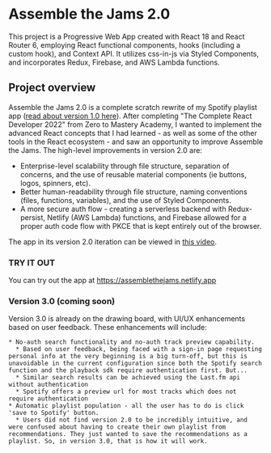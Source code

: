 # Assemble the Jams 2.0

This project is a Progressive Web App created with React 18 and React Router 6, employing React functional components, hooks (including a custom hook), and Context API.  It utilizes css-in-js via Styled Components, and incorporates Redux, Firebase, and AWS Lambda functions.

## Project overview

Assemble the Jams 2.0 is a complete scratch rewrite of my Spotify playlist app ([read about version 1.0 here](https://github.com/sds-smith/assemble-the-jams/blob/main/README.md)).  After completing "The Complete React Developer 2022" from Zero to Mastery Academy, I wanted to implement the advanced React concepts that I had learned - as well as some of the other tools in the React ecosystem - and saw an opportunity to improve Assemble the Jams. The high-level improvements in version 2.0 are:

* Enterprise-level scalability through file structure, separation of concerns, and the use of reusable material components (ie buttons, logos, spinners, etc).
* Better human-readability through file structure, naming conventions (files, functions, variables), and the use of Styled Components.
* A more secure auth flow - creating a serverless backend with Redux-persist, Netlify (AWS Lambda) functions, and Firebase allowed for a proper auth code flow with PKCE that is kept entirely out of the browser.

The app in its version 2.0 iteration can be viewed in [this video](https://youtu.be/yn0o9YVAzNY).

### TRY IT OUT

You can try out the app at https://assemblethejams.netlify.app

### Version 3.0 (coming soon)

Version 3.0 is already on the drawing board, with UI/UX enhancements based on user feedback.  These enhancements will include:

    * No-auth search functionality and no-auth track preview capability.
      * Based on user feedback, being faced with a sign-in page requesting personal info at the very beginning is a big turn-off, but this is unavoidable in the current configuration since both the Spotify search function and the playback sdk require authentication first. But...
      * Similar search results can be achieved using the Last.fm api without authentication
      * Spotify offers a preview url for most tracks which does not require authentication
    * Automatic playlist population - all the user has to do is click 'save to Spotify' button.
      * Users did not find version 2.0 to be incredibly intuitive, and were confused about having to create their own playlist from recommendations. They just wanted to save the recommendations as a playlist. So, in version 3.0, that is how it will work.


